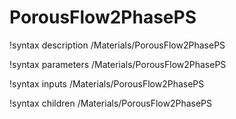 <!-- MOOSE Documentation Stub: Remove this when content is added. -->

# PorousFlow2PhasePS
!syntax description /Materials/PorousFlow2PhasePS

!syntax parameters /Materials/PorousFlow2PhasePS

!syntax inputs /Materials/PorousFlow2PhasePS

!syntax children /Materials/PorousFlow2PhasePS
